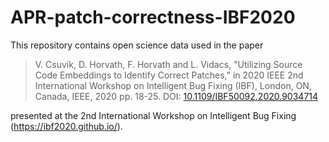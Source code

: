 # APR-patch-correctness-IBF2020

This repository contains open science data used in the paper 

> V. Csuvik, D. Horvath, F. Horvath and L. Vidacs,  "Utilizing Source Code Embeddings to Identify Correct Patches," in 2020 IEEE 2nd International Workshop on Intelligent Bug Fixing (IBF), London, ON, Canada, IEEE, 2020 pp. 18-25.
DOI: [10.1109/IBF50092.2020.9034714](https://doi.org/10.1109/IBF50092.2020.9034714)

presented at the 2nd International Workshop on Intelligent Bug Fixing (https://ibf2020.github.io/).
